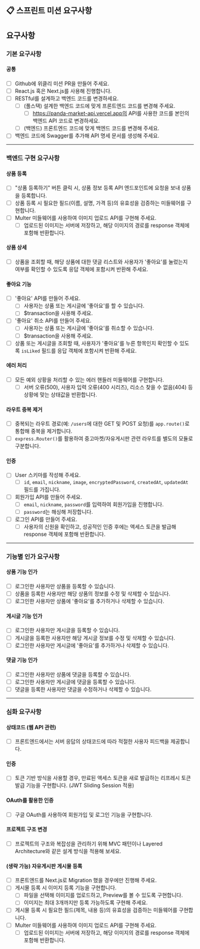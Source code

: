 ## 📋 스프린트 미션 요구사항

## 요구사항

### 기본 요구사항

#### 공통
- [ ] Github에 위클리 미션 PR을 만들어 주세요.
- [ ] React.js 혹은 Next.js를 사용해 진행합니다.
- [ ] RESTful를 설계하고 백엔드 코드를 변경하세요.
  - [ ] (풀스택) 설계한 백엔드 코드에 맞게 프론트엔드 코드를 변경해 주세요.
    - [ ] https://panda-market-api.vercel.app의 API를 사용한 코드를 본인의 백엔드 API 코드로 변경하세요.
  - [ ] (백엔드) 프론트엔드 코드에 맞게 백엔드 코드를 변경해 주세요.
- [ ] 백엔드 코드에 Swagger를 추가해 API 명세 문서를 생성해 주세요.

---

### 백엔드 구현 요구사항

#### 상품 등록
- [ ] "상품 등록하기" 버튼 클릭 시, 상품 정보 등록 API 엔드포인트에 요청을 보내 상품을 등록합니다.
- [ ] 상품 등록 시 필요한 필드(이름, 설명, 가격 등)의 유효성을 검증하는 미들웨어를 구현합니다.
- [ ] Multer 미들웨어를 사용하여 이미지 업로드 API를 구현해 주세요.
  - [ ] 업로드된 이미지는 서버에 저장하고, 해당 이미지의 경로를 response 객체에 포함해 반환합니다.

#### 상품 상세
- [ ] 상품을 조회할 때, 해당 상품에 대한 댓글 리스트와 사용자가 '좋아요'를 눌렀는지 여부를 확인할 수 있도록 응답 객체에 포함시켜 반환해 주세요.

#### 좋아요 기능
- [ ] '좋아요' API를 만들어 주세요.
  - [ ] 사용자는 상품 또는 게시글에 '좋아요'를 할 수 있습니다.
  - [ ] $transaction을 사용해 주세요.
- [ ] '좋아요' 취소 API를 만들어 주세요.
  - [ ] 사용자는 상품 또는 게시글에 '좋아요'를 취소할 수 있습니다.
  - [ ] $transaction을 사용해 주세요.
- [ ] 상품 또는 게시글을 조회할 때, 사용자가 '좋아요'를 누른 항목인지 확인할 수 있도록 `isLiked` 필드를 응답 객체에 포함시켜 반환해 주세요.

#### 에러 처리
- [ ] 모든 예외 상황을 처리할 수 있는 에러 핸들러 미들웨어를 구현합니다.
  - [ ] 서버 오류(500), 사용자 입력 오류(400 시리즈), 리소스 찾을 수 없음(404) 등 상황에 맞는 상태값을 반환합니다.

#### 라우트 중복 제거
- [ ] 중복되는 라우트 경로(예: `/users`에 대한 GET 및 POST 요청)를 `app.route()`로 통합해 중복을 제거합니다.
- [ ] `express.Router()`를 활용하여 중고마켓/자유게시판 관련 라우트를 별도의 모듈로 구분합니다.

#### 인증
- [ ] User 스키마를 작성해 주세요.
  - [ ] `id`, `email`, `nickname`, `image`, `encryptedPassword`, `createdAt`, `updatedAt` 필드를 가집니다.
- [ ] 회원가입 API를 만들어 주세요.
  - [ ] `email`, `nickname`, `password`를 입력하여 회원가입을 진행합니다.
  - [ ] `password`는 해싱해 저장합니다.
- [ ] 로그인 API를 만들어 주세요.
  - [ ] 사용자의 신원을 확인하고, 성공적인 인증 후에는 액세스 토큰을 발급해 response 객체에 포함해 반환합니다.

---

### 기능별 인가 요구사항

#### 상품 기능 인가
- [ ] 로그인한 사용자만 상품을 등록할 수 있습니다.
- [ ] 상품을 등록한 사용자만 해당 상품의 정보를 수정 및 삭제할 수 있습니다.
- [ ] 로그인한 사용자만 상품에 '좋아요'를 추가하거나 삭제할 수 있습니다.

#### 게시글 기능 인가
- [ ] 로그인한 사용자만 게시글을 등록할 수 있습니다.
- [ ] 게시글을 등록한 사용자만 해당 게시글 정보를 수정 및 삭제할 수 있습니다.
- [ ] 로그인한 사용자만 게시글에 '좋아요'를 추가하거나 삭제할 수 있습니다.

#### 댓글 기능 인가
- [ ] 로그인한 사용자만 상품에 댓글을 등록할 수 있습니다.
- [ ] 로그인한 사용자만 게시글에 댓글을 등록할 수 있습니다.
- [ ] 댓글을 등록한 사용자만 댓글을 수정하거나 삭제할 수 있습니다.

---

### 심화 요구사항

#### 상태코드 (웹 API 관련)
- [ ] 프론트엔드에서는 서버 응답의 상태코드에 따라 적절한 사용자 피드백을 제공합니다.

#### 인증
- [ ] 토큰 기반 방식을 사용할 경우, 만료된 액세스 토큰을 새로 발급하는 리프레시 토큰 발급 기능을 구현합니다. (JWT Sliding Session 적용)

#### OAuth를 활용한 인증
- [ ] 구글 OAuth를 사용하여 회원가입 및 로그인 기능을 구현합니다.

#### 프로젝트 구조 변경
- [ ] 프로젝트의 구조와 복잡성을 관리하기 위해 MVC 패턴이나 Layered Architecture와 같은 설계 방식을 적용해 보세요.

#### (생략 가능) 자유게시판 게시물 등록
- [ ] 프론트엔드를 Next.js로 Migration 했을 경우에만 진행해 주세요.
- [ ] 게시물 등록 시 이미지 등록 기능을 구현합니다.
  - [ ] 파일을 선택해 이미지를 업로드하고, Preview를 볼 수 있도록 구현합니다.
  - [ ] 이미지는 최대 3개까지만 등록 가능하도록 구현해 주세요.
- [ ] 게시물 등록 시 필요한 필드(제목, 내용 등)의 유효성을 검증하는 미들웨어를 구현합니다.
- [ ] Multer 미들웨어를 사용하여 이미지 업로드 API를 구현해 주세요.
  - [ ] 업로드된 이미지는 서버에 저장하고, 해당 이미지의 경로를 response 객체에 포함해 반환합니다.
